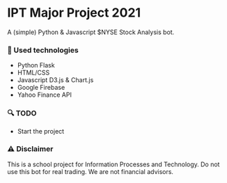 # IPT Major Project 2021
A (simple) Python & Javascript $NYSE Stock Analysis bot.

### 🚀 Used technologies
- Python Flask
- HTML/CSS
- Javascript D3.js & Chart.js
- Google Firebase
- Yahoo Finance API

### 🔍 TODO
- Start the project

### ⚠️ Disclaimer
This is a school project for Information Processes and Technology. Do not use this bot for real trading. We are not financial advisors.
